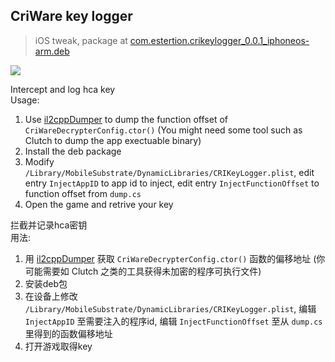 ## CriWare key logger
> iOS tweak, package at [com.estertion.crikeylogger_0.0.1_iphoneos-arm.deb](raw/master/com.estertion.crikeylogger_0.0.1_iphoneos-arm.deb)

![](https://wx3.sinaimg.cn/large/763783e4ly1foqrjhwy1pj20vk0hs4qp.jpg)

Intercept and log hca key  
Usage:  
1. Use [il2cppDumper](/Perfare/il2cppDumper) to dump the function offset of `CriWareDecrypterConfig.ctor()` (You might need some tool such as Clutch to dump the app exectuable binary)
2. Install the deb package
3. Modify `/Library/MobileSubstrate/DynamicLibraries/CRIKeyLogger.plist`, edit entry `InjectAppID` to app id to inject, edit entry `InjectFunctionOffset` to function offset from `dump.cs`
4. Open the game and retrive your key

拦截并记录hca密钥  
用法:  
1. 用 [il2cppDumper](/Perfare/il2cppDumper) 获取 `CriWareDecrypterConfig.ctor()` 函数的偏移地址 (你可能需要如 Clutch 之类的工具获得未加密的程序可执行文件)
2. 安装deb包
3. 在设备上修改 `/Library/MobileSubstrate/DynamicLibraries/CRIKeyLogger.plist`, 编辑 `InjectAppID` 至需要注入的程序id, 编辑 `InjectFunctionOffset` 至从 `dump.cs` 里得到的函数偏移地址
4. 打开游戏取得key